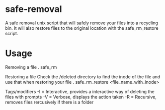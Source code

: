 # safe-removal
A safe removal unix script that will safely remove your files into a recycling bin.
It will also restore files to the original location with the safe_rm_restore script.

# Usage

Removing a file
. safe_rm<file>

Restoring a file
Check the /deleted directory to find the inode of the file and use that when restoring your file
. safe_rm_restore <file_name_with_inode>

Tags/modifiers
-I = Interactive, provides a interactive way of deleting the files with prompts
-V = Verbose, displays the action taken
-R = Recursive, removes files rercusively if there is a folder
